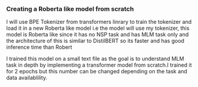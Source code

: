 ### Creating a Roberta like model from scratch
I will use BPE Tokenizer from transformers linrary to train the tokenizer and 
load it in a new Roberta like model i.e the model will use my tokenizer, this model is 
Roberta like since it has no NSP task and has MLM task only and the architecture of this is
similar to DistilBERT so its faster and has good inference time than Robert

I trained this model on a small text file as the goal is to understand MLM task in depth
by implementing a transformer model from scratch.I trained it for 2 epochs but this number can be 
changed depending on the task and data availablility.
